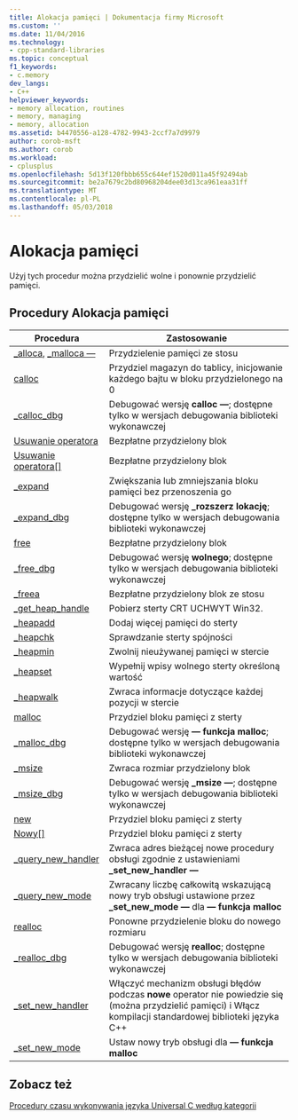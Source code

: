 ```yaml
---
title: Alokacja pamięci | Dokumentacja firmy Microsoft
ms.custom: ''
ms.date: 11/04/2016
ms.technology:
- cpp-standard-libraries
ms.topic: conceptual
f1_keywords:
- c.memory
dev_langs:
- C++
helpviewer_keywords:
- memory allocation, routines
- memory, managing
- memory, allocation
ms.assetid: b4470556-a128-4782-9943-2ccf7a7d9979
author: corob-msft
ms.author: corob
ms.workload:
- cplusplus
ms.openlocfilehash: 5d13f120fbbb655c644ef1520d011a45f92494ab
ms.sourcegitcommit: be2a7679c2bd80968204dee03d13ca961eaa31ff
ms.translationtype: MT
ms.contentlocale: pl-PL
ms.lasthandoff: 05/03/2018
---
```

# <a name="memory-allocation"></a>Alokacja pamięci

Użyj tych procedur można przydzielić wolne i ponownie przydzielić pamięci.

## <a name="memory-allocation-routines"></a>Procedury Alokacja pamięci

|Procedura|Zastosowanie|
|-------------|---------|
|[_alloca](../c-runtime-library/reference/alloca.md), [_malloca —](../c-runtime-library/reference/malloca.md)|Przydzielenie pamięci ze stosu|
|[calloc](../c-runtime-library/reference/calloc.md)|Przydziel magazyn do tablicy, inicjowanie każdego bajtu w bloku przydzielonego na 0|
|[_calloc_dbg](../c-runtime-library/reference/calloc-dbg.md)|Debugować wersję **calloc —**; dostępne tylko w wersjach debugowania biblioteki wykonawczej|
|[Usuwanie operatora](../c-runtime-library/operator-delete-crt.md)|Bezpłatne przydzielony blok|
|[Usuwanie operatora&#91;&#93;](../c-runtime-library/delete-operator-crt.md)|Bezpłatne przydzielony blok|
|[_expand](../c-runtime-library/reference/expand.md)|Zwiększania lub zmniejszania bloku pamięci bez przenoszenia go|
|[_expand_dbg](../c-runtime-library/reference/expand-dbg.md)|Debugować wersję **_rozszerz lokację**; dostępne tylko w wersjach debugowania biblioteki wykonawczej|
|[free](../c-runtime-library/reference/free.md)|Bezpłatne przydzielony blok|
|[_free_dbg](../c-runtime-library/reference/free-dbg.md)|Debugować wersję **wolnego**; dostępne tylko w wersjach debugowania biblioteki wykonawczej|
|[_freea](../c-runtime-library/reference/freea.md)|Bezpłatne przydzielony blok ze stosu|
|[_get_heap_handle](../c-runtime-library/reference/get-heap-handle.md)|Pobierz sterty CRT UCHWYT Win32.|
|[_heapadd](../c-runtime-library/heapadd.md)|Dodaj więcej pamięci do sterty|
|[_heapchk](../c-runtime-library/reference/heapchk.md)|Sprawdzanie sterty spójności|
|[_heapmin](../c-runtime-library/reference/heapmin.md)|Zwolnij nieużywanej pamięci w stercie|
|[_heapset](../c-runtime-library/heapset.md)|Wypełnij wpisy wolnego sterty określoną wartość|
|[_heapwalk](../c-runtime-library/reference/heapwalk.md)|Zwraca informacje dotyczące każdej pozycji w stercie|
|[malloc](../c-runtime-library/reference/malloc.md)|Przydziel bloku pamięci z sterty|
|[_malloc_dbg](../c-runtime-library/reference/malloc-dbg.md)|Debugować wersję **— funkcja malloc**; dostępne tylko w wersjach debugowania biblioteki wykonawczej|
|[_msize](../c-runtime-library/reference/msize.md)|Zwraca rozmiar przydzielony blok|
|[_msize_dbg](../c-runtime-library/reference/msize-dbg.md)|Debugować wersję **_msize —**; dostępne tylko w wersjach debugowania biblioteki wykonawczej|
|[new](../c-runtime-library/operator-new-crt.md)|Przydziel bloku pamięci z sterty|
|[Nowy&#91;&#93;](../c-runtime-library/new-operator-crt.md)|Przydziel bloku pamięci z sterty|
|[_query_new_handler](../c-runtime-library/reference/query-new-handler.md)|Zwraca adres bieżącej nowe procedury obsługi zgodnie z ustawieniami **_set_new_handler —**|
|[_query_new_mode](../c-runtime-library/reference/query-new-mode.md)|Zwracany liczbę całkowitą wskazującą nowy tryb obsługi ustawione przez **_set_new_mode —** dla **— funkcja malloc**|
|[realloc](../c-runtime-library/reference/realloc.md)|Ponowne przydzielenie bloku do nowego rozmiaru|
|[_realloc_dbg](../c-runtime-library/reference/realloc-dbg.md)|Debugować wersję **realloc**; dostępne tylko w wersjach debugowania biblioteki wykonawczej|
|[_set_new_handler](../c-runtime-library/reference/set-new-handler.md)|Włączyć mechanizm obsługi błędów podczas **nowe** operator nie powiedzie się (można przydzielić pamięci) i Włącz kompilacji standardowej biblioteki języka C++|
|[_set_new_mode](../c-runtime-library/reference/set-new-mode.md)|Ustaw nowy tryb obsługi dla **— funkcja malloc**|

## <a name="see-also"></a>Zobacz też

[Procedury czasu wykonywania języka Universal C według kategorii](../c-runtime-library/run-time-routines-by-category.md)<br/>
